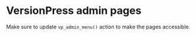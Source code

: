 # VersionPress admin pages

Make sure to update `vp_admin_menu()` action to make the pages accessible.
